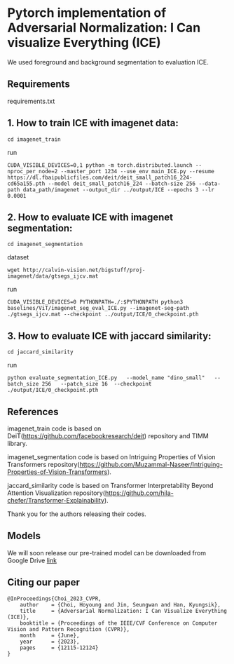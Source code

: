 
# Pytorch implementation of Adversarial Normalization: I Can visualize Everything (ICE)

We used foreground and background segmentation to evaluation ICE.

## Requirements
requirements.txt


## 1. How to train ICE with imagenet data:
```
cd imagenet_train
```
run
```
CUDA_VISIBLE_DEVICES=0,1 python -m torch.distributed.launch --nproc_per_node=2 --master_port 1234 --use_env main_ICE.py --resume https://dl.fbaipublicfiles.com/deit/deit_small_patch16_224-cd65a155.pth --model deit_small_patch16_224 --batch-size 256 --data-path data_path/imagenet --output_dir ../output/ICE --epochs 3 --lr 0.0001
```




## 2. How to evaluate ICE with imagenet segmentation:
```
cd imagenet_segmentation
```
dataset
```
wget http://calvin-vision.net/bigstuff/proj-imagenet/data/gtsegs_ijcv.mat
```
run
```
CUDA_VISIBLE_DEVICES=0 PYTHONPATH=./:$PYTHONPATH python3 baselines/ViT/imagenet_seg_eval_ICE.py --imagenet-seg-path ./gtsegs_ijcv.mat --checkpoint ../output/ICE/0_checkpoint.pth
```
 

## 3. How to evaluate ICE with jaccard similarity:

```
cd jaccard_similarity
```
run
```
python evaluate_segmentation_ICE.py   --model_name "dino_small"   --batch_size 256   --patch_size 16  --checkpoint ./output/ICE/0_checkpoint.pth
```

## References

imagenet_train code is based on DeiT(https://github.com/facebookresearch/deit) repository and TIMM library. 

imagenet_segmentation code is based on Intriguing Properties of Vision Transformers repository(https://github.com/Muzammal-Naseer/Intriguing-Properties-of-Vision-Transformers).

jaccard_similarity code is based on Transformer Interpretability Beyond Attention Visualization repository(https://github.com/hila-chefer/Transformer-Explainability). 

Thank you for the authors releasing their codes.

## Models
We will soon release our pre-trained model can be downloaded from Google Drive
[link](https://drive.google.com/file/d/1zuuO40NPf-poWx-ncewj6MDV60n4LZiO/view?usp=sharing)

## Citing our paper
```
@InProceedings{Choi_2023_CVPR,
    author    = {Choi, Hoyoung and Jin, Seungwan and Han, Kyungsik},
    title     = {Adversarial Normalization: I Can Visualize Everything (ICE)},
    booktitle = {Proceedings of the IEEE/CVF Conference on Computer Vision and Pattern Recognition (CVPR)},
    month     = {June},
    year      = {2023},
    pages     = {12115-12124}
}
```
